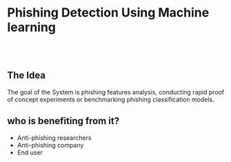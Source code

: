 # Phishing Detection Using Machine learning
 <br /> <br />
## The Idea 
The goal of the System is phishing features analysis, 
conducting rapid proof of concept experiments or 
benchmarking phishing classification models.
 <br />
## who is benefiting from it?
- Anti-phishing researchers
- Anti-phishing company
- End user

